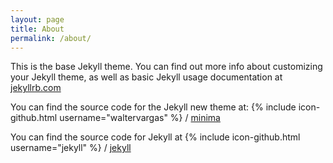 ```yaml
---
layout: page
title: About
permalink: /about/
---
```


This is the base Jekyll theme. You can find out more info about customizing your Jekyll theme, as well as basic Jekyll usage documentation at [jekyllrb.com](https://jekyllrb.com/)

You can find the source code for the Jekyll new theme at:
{% include icon-github.html username="waltervargas" %} /
[minima](https://github.com/waltervargas/)

You can find the source code for Jekyll at
{% include icon-github.html username="jekyll" %} /
[jekyll](https://github.com/jekyll/jekyll)
